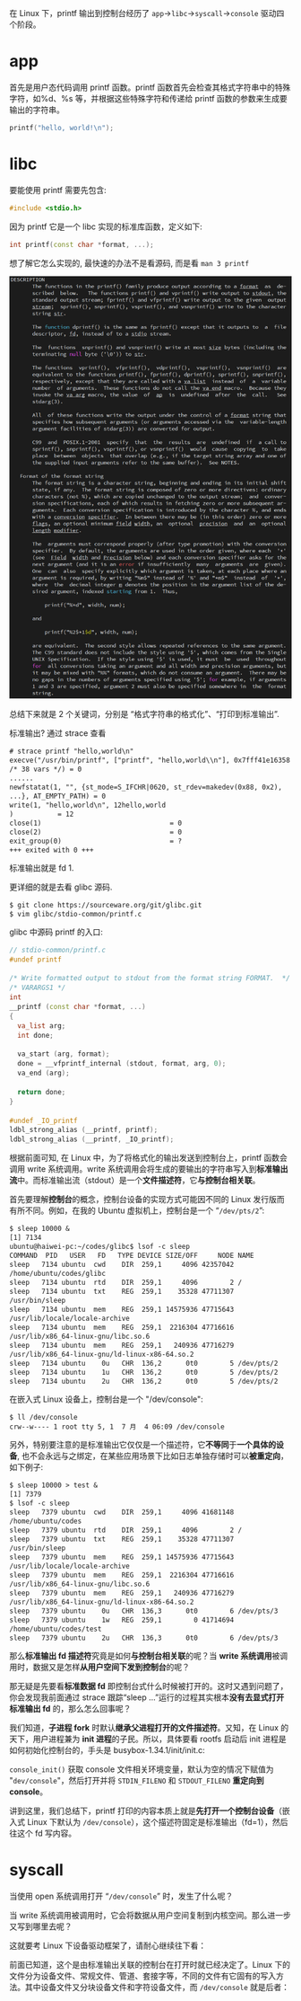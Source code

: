 
在 Linux 下，printf 输出到控制台经历了 `app`->`libc`->`syscall`->`console` 驱动四个阶段。

# app

首先是用户态代码调用 printf 函数。printf 函数首先会检查其格式字符串中的特殊字符，如%d、%s 等，并根据这些特殊字符和传递给 printf 函数的参数来生成要输出的字符串。

```cpp
printf("hello, world!\n");
```

# libc

要能使用 printf 需要先包含: 

```cpp
#include <stdio.h>
```

因为 printf 它是一个 libc 实现的标准库函数，定义如下: 

```cpp
int printf(const char *format, ...);
```

想了解它怎么实现的, 最快速的办法不是看源码, 而是看 `man 3 printf`

![2023-07-04-10-43-03.png](./images/2023-07-04-10-43-03.png)

总结下来就是 2 个关键词，分别是 “格式字符串的格式化”、“打印到标准输出”.

标准输出? 通过 strace 查看

```
# strace printf "hello,world\n"
execve("/usr/bin/printf", ["printf", "hello,world\\n"], 0x7fff41e16358 /* 38 vars */) = 0
......
newfstatat(1, "", {st_mode=S_IFCHR|0620, st_rdev=makedev(0x88, 0x2), ...}, AT_EMPTY_PATH) = 0
write(1, "hello,world\n", 12hello,world
)           = 12
close(1)                                = 0
close(2)                                = 0
exit_group(0)                           = ?
+++ exited with 0 +++
```

标准输出就是 fd 1.

更详细的就是去看 glibc 源码.

```
$ git clone https://sourceware.org/git/glibc.git
$ vim glibc/stdio-common/printf.c
```

glibc 中源码 printf 的入口:

```cpp
// stdio-common/printf.c
#undef printf

/* Write formatted output to stdout from the format string FORMAT.  */
/* VARARGS1 */
int
__printf (const char *format, ...)
{
  va_list arg;
  int done;

  va_start (arg, format);
  done = __vfprintf_internal (stdout, format, arg, 0);
  va_end (arg);

  return done;
}

#undef _IO_printf
ldbl_strong_alias (__printf, printf);
ldbl_strong_alias (__printf, _IO_printf);
```

根据前面可知, 在 Linux 中，为了将格式化的输出发送到控制台上，printf 函数会调用 write 系统调用。write 系统调用会将生成的要输出的字符串写入到**标准输出流**中。而标准输出流（stdout）是一个**文件描述符**，它**与控制台相关联**。

首先要理解**控制台**的概念，控制台设备的实现方式可能因不同的 Linux 发行版而有所不同。例如，在我的 Ubuntu 虚拟机上，控制台是一个 “`/dev/pts/2`”: 

```
$ sleep 10000 &
[1] 7134
ubuntu@haiwei-pc:~/codes/glibc$ lsof -c sleep
COMMAND  PID   USER   FD   TYPE DEVICE SIZE/OFF     NODE NAME
sleep   7134 ubuntu  cwd    DIR  259,1     4096 42357042 /home/ubuntu/codes/glibc
sleep   7134 ubuntu  rtd    DIR  259,1     4096        2 /
sleep   7134 ubuntu  txt    REG  259,1    35328 47711307 /usr/bin/sleep
sleep   7134 ubuntu  mem    REG  259,1 14575936 47715643 /usr/lib/locale/locale-archive
sleep   7134 ubuntu  mem    REG  259,1  2216304 47716616 /usr/lib/x86_64-linux-gnu/libc.so.6
sleep   7134 ubuntu  mem    REG  259,1   240936 47716279 /usr/lib/x86_64-linux-gnu/ld-linux-x86-64.so.2
sleep   7134 ubuntu    0u   CHR  136,2      0t0        5 /dev/pts/2
sleep   7134 ubuntu    1u   CHR  136,2      0t0        5 /dev/pts/2
sleep   7134 ubuntu    2u   CHR  136,2      0t0        5 /dev/pts/2
```

在嵌入式 Linux 设备上，控制台是一个 "/dev/console": 

```
$ ll /dev/console
crw--w---- 1 root tty 5, 1  7 月  4 06:09 /dev/console
```

另外，特别要注意的是标准输出它仅仅是一个描述符，它**不等同**于**一个具体的设备**, 也不会永远与之绑定，在某些应用场景下比如日志单独存储时可以**被重定向**，如下例子: 

```
$ sleep 10000 > test &
[1] 7379
$ lsof -c sleep
sleep   7379 ubuntu  cwd    DIR  259,1     4096 41681148 /home/ubuntu/codes
sleep   7379 ubuntu  rtd    DIR  259,1     4096        2 /
sleep   7379 ubuntu  txt    REG  259,1    35328 47711307 /usr/bin/sleep
sleep   7379 ubuntu  mem    REG  259,1 14575936 47715643 /usr/lib/locale/locale-archive
sleep   7379 ubuntu  mem    REG  259,1  2216304 47716616 /usr/lib/x86_64-linux-gnu/libc.so.6
sleep   7379 ubuntu  mem    REG  259,1   240936 47716279 /usr/lib/x86_64-linux-gnu/ld-linux-x86-64.so.2
sleep   7379 ubuntu    0u   CHR  136,3      0t0        6 /dev/pts/3
sleep   7379 ubuntu    1w   REG  259,1        0 41714694 /home/ubuntu/codes/test
sleep   7379 ubuntu    2u   CHR  136,3      0t0        6 /dev/pts/3
```

那么**标准输出 fd 描述符**究竟是如何**与控制台相关联**的呢？当 **write 系统调用**被调用时，数据又是怎样**从用户空间下发到控制台**的呢？

那无疑是先要看**标准数据 fd** 即控制台式什么时候被打开的。这时又遇到问题了，你会发现我前面通过 strace 跟踪“sleep ...”运行的过程其实根本**没有去显式打开标准输出 fd** 的，那么怎么回事呢？

我们知道，**子进程 fork** 时默认**继承父进程打开的文件描述符**。又知，在 Linux 的天下，用户进程兼为 **init 进程**的子民。所以，具体要看 rootfs 启动后 init 进程是如何初始化控制台的，手头是 busybox-1.34.1/init/init.c: 



`console_init()` 获取 console 文件相关环境变量，默认为空的情况下赋值为 "`dev/console`"，然后打开并将 `STDIN_FILENO` 和 `STDOUT_FILENO` **重定向到 console**。

讲到这里，我们总结下，printf 打印的内容本质上就是**先打开一个控制台设备**（嵌入式 Linux 下默认为 `/dev/console`），这个描述符固定是标准输出（fd=1），然后往这个 fd 写内容。

# syscall

当使用 open 系统调用打开 “`/dev/console`” 时，发生了什么呢？

当 write 系统调用被调用时，它会将数据从用户空间复制到内核空间。那么进一步又写到哪里去呢？

这就要考 Linux 下设备驱动框架了，请耐心继续往下看：

前面已知道，这个是由标准输出关联的控制台在打开时就已经决定了。Linux 下的文件分为设备文件、常规文件、管道、套接字等，不同的文件有它固有的写入方法。其中设备文件又分块设备文件和字符设备文件，而 `/dev/console` 就是后者：

